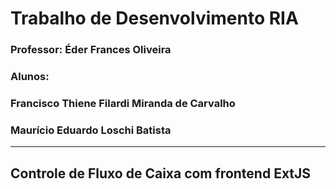 # Trabalho de Desenvolvimento RIA
### Professor: Éder Frances Oliveira
### Alunos:
### Francisco Thiene Filardi Miranda de Carvalho
### Maurício Eduardo Loschi Batista
---
## Controle de Fluxo de Caixa com frontend ExtJS
